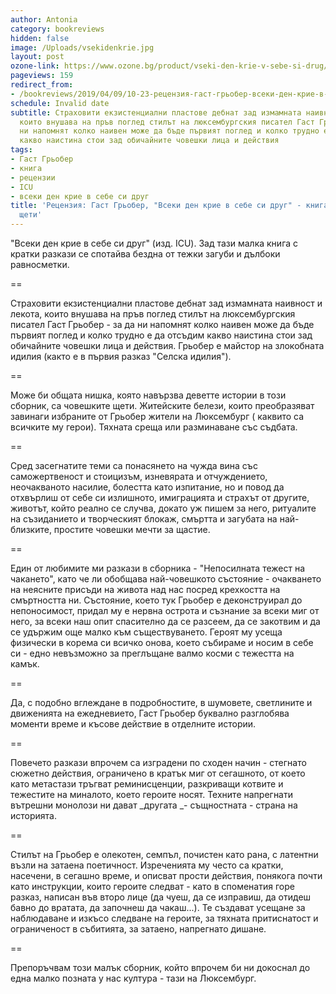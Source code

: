 ```yaml
---
author: Antonia
category: bookreviews
hidden: false
image: /Uploads/vsekidenkrie.jpg
layout: post
ozone-link: https://www.ozone.bg/product/vseki-den-krie-v-sebe-si-drug/
pageviews: 159
redirect_from:
- /bookreviews/2019/04/09/10-23-рецензия-гаст-грьобер-всеки-ден-крие-в-себе-си-друг-книга-за-човешките-щети
schedule: Invalid date
subtitle: Страховити екзистенциални пластове дебнат зад измамната наивност и лекота,
  които внушава на пръв поглед стилът на люксембургския писател Гаст Грьобер, като
  ни напомнят колко наивен може да бъде първият поглед и колко трудно е да отсъдим
  какво наистина стои зад обичайните човешки лица и действия
tags:
- Гаст Грьобер
- книга
- рецензии
- ICU
- всеки ден крие в себе си друг
title: 'Рецензия: Гаст Грьобер, "Всеки ден крие в себе си друг" - книга за човешките
  щети'
---
```


"Всеки ден крие в себе си друг" (изд. ICU). Зад тази малка книга с кратки разкази се спотайва бездна от тежки загуби и дълбоки равносметки. 

\==

Страховити екзистенциални пластове дебнат зад измамната наивност и лекота, които внушава на пръв поглед стилът на люксембургския писател Гаст Грьобер - за да ни напомнят колко наивен може да бъде първият поглед и колко трудно е да отсъдим какво наистина стои зад обичайните човешки лица и действия. Грьобер е майстор на злокобната идилия (както е в първия разказ "Селска идилия").

\==

Може би общата нишка, която навързва деветте истории в този сборник, са човешките щети. Житейските белези, които преобразяват завинаги избраните от Грьобер жители на Люксембург ( каквито са всичките му герои). Тяхната среща или разминаване със съдбата. 

\==

Сред засегнатите теми са понасянето на чужда вина със саможертвеност и стоицизъм, изневярата и отчуждението, неочакваното насилие, болестта като изпитание, но и повод да отхвърлиш от себе си излишното, имиграцията и страхът от другите, животът, който реално се случва, докато уж пишем за него, ритуалите на съзиданието и творческият блокаж, смъртта и загубата на най-близките, простите човешки мечти за щастие.

\==

Един от любимите ми разкази в сборника - "Непосилната тежест на чакането", като че ли обобщава най-човешкото състояние - очакването на неясните присъди на живота над нас посред крехкостта на смъртността ни. Състояние, което тук Грьобер е деконструирал до непоносимост, придал му е нервна острота и съзнание за всеки миг от него, за всеки наш опит спасително да се разсеем, да се закотвим и да се удържим още малко към съществуването. Героят му усеща физически в корема си всичко онова, което събираме и носим в себе си - едно невъзможно за преглъщане валмо косми с тежестта на камък.

\==

Да, с подобно вглеждане в подробностите, в шумовете, светлините и движенията на ежедневието, Гаст Грьобер буквално разглобява моменти време и късове действие в отделните истории. 

\==

Повечето разкази впрочем са изградени по сходен начин - стегнато сюжетно действия, ограничено в кратък миг от сегашното, от което като метастази тръгват реминисценции, разкриващи котвите и тежестите на миналото, което героите носят. Техните напрегнати вътрешни монолози ни дават _другата _- същностната - страна на историята. 

\==

Стилът на Грьобер е олекотен, семпъл, почистен като рана, с латентни възли на затаена поетичност. Изреченията му често са кратки, насечени, в сегашно време, и описват прости действия, понякога почти като инструкции, които героите следват - като в споменатия горе разказ, написан във второ лице (да чуеш, да се изправиш, да отидеш бавно до вратата, да започнеш да чакаш...). Те създават усещане за наблюдаване и изкъсо следване на героите, за тяхната притиснатост и ограниченост в събитията, за затаено, напрегнато дишане. 

\==

Препоръчвам този малък сборник, който впрочем би ни докоснал до една малко позната у нас култура - тази на Люксембург.